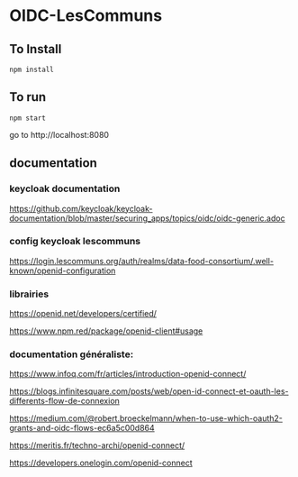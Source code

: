 # OIDC-LesCommuns

## To Install

```npm install```

## To run

```npm start```

go to http://localhost:8080

## documentation
### keycloak documentation
https://github.com/keycloak/keycloak-documentation/blob/master/securing_apps/topics/oidc/oidc-generic.adoc

### config keycloak lescommuns
https://login.lescommuns.org/auth/realms/data-food-consortium/.well-known/openid-configuration

### librairies
https://openid.net/developers/certified/

https://www.npm.red/package/openid-client#usage

### documentation généraliste:
https://www.infoq.com/fr/articles/introduction-openid-connect/

https://blogs.infinitesquare.com/posts/web/open-id-connect-et-oauth-les-differents-flow-de-connexion

https://medium.com/@robert.broeckelmann/when-to-use-which-oauth2-grants-and-oidc-flows-ec6a5c00d864

https://meritis.fr/techno-archi/openid-connect/

https://developers.onelogin.com/openid-connect




